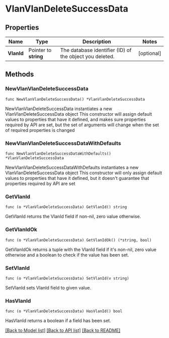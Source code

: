# VlanVlanDeleteSuccessData

## Properties

Name | Type | Description | Notes
------------ | ------------- | ------------- | -------------
**VlanId** | Pointer to **string** | The database identifier (ID) of the object you deleted. | [optional] 

## Methods

### NewVlanVlanDeleteSuccessData

`func NewVlanVlanDeleteSuccessData() *VlanVlanDeleteSuccessData`

NewVlanVlanDeleteSuccessData instantiates a new VlanVlanDeleteSuccessData object
This constructor will assign default values to properties that have it defined,
and makes sure properties required by API are set, but the set of arguments
will change when the set of required properties is changed

### NewVlanVlanDeleteSuccessDataWithDefaults

`func NewVlanVlanDeleteSuccessDataWithDefaults() *VlanVlanDeleteSuccessData`

NewVlanVlanDeleteSuccessDataWithDefaults instantiates a new VlanVlanDeleteSuccessData object
This constructor will only assign default values to properties that have it defined,
but it doesn't guarantee that properties required by API are set

### GetVlanId

`func (o *VlanVlanDeleteSuccessData) GetVlanId() string`

GetVlanId returns the VlanId field if non-nil, zero value otherwise.

### GetVlanIdOk

`func (o *VlanVlanDeleteSuccessData) GetVlanIdOk() (*string, bool)`

GetVlanIdOk returns a tuple with the VlanId field if it's non-nil, zero value otherwise
and a boolean to check if the value has been set.

### SetVlanId

`func (o *VlanVlanDeleteSuccessData) SetVlanId(v string)`

SetVlanId sets VlanId field to given value.

### HasVlanId

`func (o *VlanVlanDeleteSuccessData) HasVlanId() bool`

HasVlanId returns a boolean if a field has been set.


[[Back to Model list]](../README.md#documentation-for-models) [[Back to API list]](../README.md#documentation-for-api-endpoints) [[Back to README]](../README.md)


